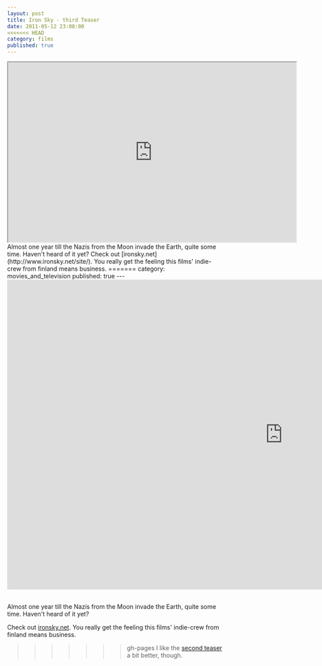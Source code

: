 ```yaml
---
layout: post
title: Iron Sky - third Teaser
date: 2011-05-12 23:08:00
<<<<<<< HEAD
category: films
published: true
---
```


<iframe width="670" height="418" src="http://www.youtube.com/embed/kNDaOFQ6g2I" controls="0" allowfullscreen></iframe>
<br>
Almost one year till the Nazis from the Moon invade the Earth, quite some time. Haven't heard of it yet? Check out [ironsky.net](http://www.ironsky.net/site/). You really get the feeling this films' indie-crew from finland means business.  
=======
category: movies_and_television
published: true
---

<div class="videoWrapper-16-9"><iframe width="1280" height="720" src="https://www.youtube-nocookie.com/embed/kNDaOFQ6g2I?rel=0" frameborder="0" allowfullscreen></iframe></div><br>

Almost one year till the Nazis from the Moon invade the Earth, quite some time. Haven't heard of it yet?

Check out [ironsky.net](http://www.ironsky.net/site/). You really get the feeling this films' indie-crew from finland means business.  
>>>>>>> gh-pages
I like the [second teaser](http://www.vimeo.com/13822305) a bit better, though.
